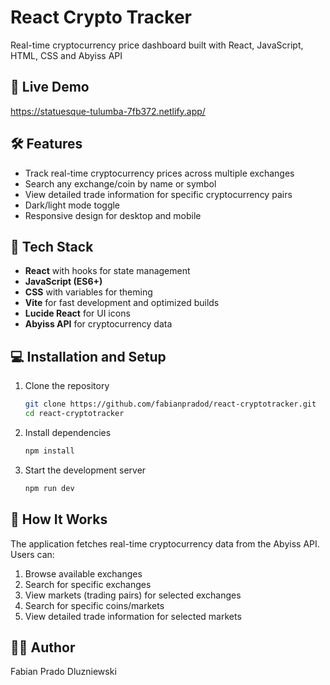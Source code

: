 # React Crypto Tracker

Real-time cryptocurrency price dashboard built with React, JavaScript, HTML, CSS and Abyiss API

## 🚀 Live Demo

https://statuesque-tulumba-7fb372.netlify.app/ 

## 🛠️ Features

- Track real-time cryptocurrency prices across multiple exchanges
- Search any exchange/coin by name or symbol
- View detailed trade information for specific cryptocurrency pairs
- Dark/light mode toggle
- Responsive design for desktop and mobile



## 🧰 Tech Stack

- **React** with hooks for state management
- **JavaScript (ES6+)**
- **CSS** with variables for theming
- **Vite** for fast development and optimized builds
- **Lucide React** for UI icons
- **Abyiss API** for cryptocurrency data

## 💻 Installation and Setup

1. Clone the repository
   ```bash
   git clone https://github.com/fabianpradod/react-cryptotracker.git
   cd react-cryptotracker
   ```

2. Install dependencies
   ```bash
   npm install
   ```

3. Start the development server
   ```bash
   npm run dev
   ```


## 🔄 How It Works

The application fetches real-time cryptocurrency data from the Abyiss API. Users can:

1. Browse available exchanges
2. Search for specific exchanges
3. View markets (trading pairs) for selected exchanges
4. Search for specific coins/markets
5. View detailed trade information for selected markets


## 👨‍💻 Author

Fabian Prado Dluzniewski
